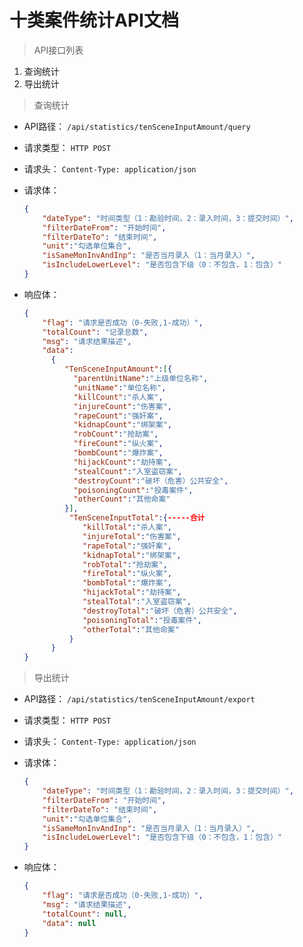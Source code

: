 # 十类案件统计API文档

> API接口列表

1. 查询统计
2. 导出统计





> 查询统计

- API路径：
  `/api/statistics/tenSceneInputAmount/query`


- 请求类型：
  `HTTP POST`


- 请求头：
  `Content-Type: application/json`


- 请求体：

  ```json
  {
      "dateType": "时间类型（1：勘验时间，2：录入时间，3：提交时间）",
      "filterDateFrom": "开始时间",
      "filterDateTo": "结束时间",
      "unit":"勾选单位集合",
      "isSameMonInvAndInp": "是否当月录入（1：当月录入）",
      "isIncludeLowerLevel": "是否包含下级（0：不包含，1：包含）"
  }
  ```

- 响应体：

  ```json
  {
      "flag": "请求是否成功（0-失败,1-成功）",
      "totalCount": "记录总数",
      "msg": "请求结果描述",
      "data": 
  	    {
           "TenSceneInputAmount":[{
             "parentUnitName":"上级单位名称",
             "unitName":"单位名称",
             "killCount":"杀人案",
             "injureCount":"伤害案",
             "rapeCount":"强奸案",
             "kidnapCount":"绑架案",
             "robCount":"抢劫案",
             "fireCount":"纵火案",
             "bombCount":"爆炸案",
             "hijackCount":"劫持案",
             "stealCount":"入室盗窃案",
             "destroyCount":"破坏（危害）公共安全",
             "poisoningCount":"投毒案件",
             "otherCount":"其他命案"
           }],
            "TenSceneInputTotal":{-----合计
               "killTotal":"杀人案",
               "injureTotal":"伤害案",
               "rapeTotal":"强奸案",
               "kidnapTotal":"绑架案",
               "robTotal":"抢劫案",
               "fireTotal":"纵火案",
               "bombTotal":"爆炸案",
               "hijackTotal":"劫持案",
               "stealTotal":"入室盗窃案",
               "destroyTotal":"破坏（危害）公共安全",
               "poisoningTotal":"投毒案件",
               "otherTotal":"其他命案"
            }
  	    }
  }
  ```


> 导出统计

- API路径：
  `/api/statistics/tenSceneInputAmount/export`


- 请求类型：
  `HTTP POST`


- 请求头：
  `Content-Type: application/json`


- 请求体：

  ```json
  {
      "dateType": "时间类型（1：勘验时间，2：录入时间，3：提交时间）",
      "filterDateFrom": "开始时间",
      "filterDateTo": "结束时间",
      "unit":"勾选单位集合",
      "isSameMonInvAndInp": "是否当月录入（1：当月录入）",
      "isIncludeLowerLevel": "是否包含下级（0：不包含，1：包含）"
  }
  ```

- 响应体：

  ```json
  {
      "flag": "请求是否成功（0-失败,1-成功）",
      "msg": "请求结果描述",
      "totalCount": null,
      "data": null
  }
  ```



